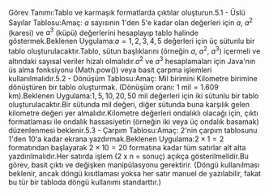 Görev Tanımı:Tablo ve karmaşık formatlarda çıktılar oluşturun.5.1 - Üslü Sayılar Tablosu:Amaç: $a$ sayısının $1$'den $5$'e kadar olan değerleri için $a$, $a^2$ (karesi) ve $a^3$ (küpü) değerlerini hesaplayıp tablo halinde göstermek.Beklenen Uygulama:$a = 1, 2, 3, 4, 5$ değerleri için üç sütunlu bir tablo oluşturulacaktır.Tablo, sütun başlıklarını (örneğin $a$, $a^2$, $a^3$) içermeli ve altındaki sayısal veriler hizalı olmalıdır.$a^2$ ve $a^3$ hesaplamaları için Java'nın üs alma fonksiyonu (Math.pow()) veya basit çarpma işlemleri kullanılmalıdır.5.2 - Dönüşüm Tablosu:Amaç: Mil birimini Kilometre birimine dönüştüren bir tablo oluşturmak. (Dönüşüm oranı: $1 \text{ mil} = 1.609 \text{ km}$).Beklenen Uygulama:$1, 5, 10, 20, 50$ mil değerleri için iki sütunlu bir tablo oluşturulacaktır.Bir sütunda mil değeri, diğer sütunda buna karşılık gelen kilometre değeri yer almalıdır.Kilometre değerleri ondalıklı olacağı için, çıktı formatlaması ile ondalık hassasiyetin (örneğin iki veya üç ondalık basamak) düzenlenmesi beklenir.5.3 - Çarpım Tablosu:Amaç: $2$'nin çarpım tablosunu $1$'den $10$'a kadar ekrana yazdırmak.Beklenen Uygulama:$2 \times 1 = 2$ formatından başlayarak $2 \times 10 = 20$ formatına kadar tüm satırlar alt alta yazdırılmalıdır.Her satırda işlem (2 x n = sonuç) açıkça gösterilmelidir.Bu görev, basit çıktı ve değişken manipülasyonu gerektirir. (Döngü kullanılması beklenir, ancak döngü kısıtlaması yoksa her satır manuel de yazılabilir, fakat bu tür bir tabloda döngü kullanımı standarttır.)
